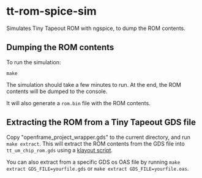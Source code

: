 # tt-rom-spice-sim

Simulates Tiny Tapeout ROM with ngspice, to dump the ROM contents.

## Dumping the ROM contents

To run the simulation:

```
make
```

The simulation should take a few minutes to run. At the end, the ROM contents will be dumped to the console.

It will also generate a `rom.bin` file with the ROM contents.

## Extracting the ROM from a Tiny Tapeout GDS file

Copy "openframe_project_wrapper.gds" to the current directory, and run `make extract`. This will extract the ROM contents from the GDS file into `tt_um_chip_rom.gds` using a [klayout script](./rom_extract.py).

You can also extract from a specific GDS os OAS file by running `make extract GDS_FILE=yourfile.gds` or `make extract GDS_FILE=yourfile.oas`.
